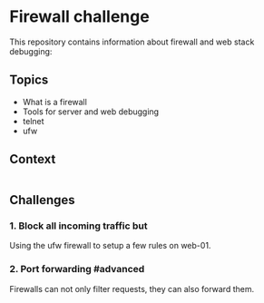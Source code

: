 # Firewall challenge
This repository contains information about firewall and web stack debugging:

## Topics
- What is a firewall
- Tools for server and web debugging
- telnet
- ufw

## Context
![]()

## Challenges

###  1. Block all incoming traffic but
Using the ufw firewall to setup a few rules on web-01.

###   2. Port forwarding #advanced
Firewalls can not only filter requests, they can also forward them.
